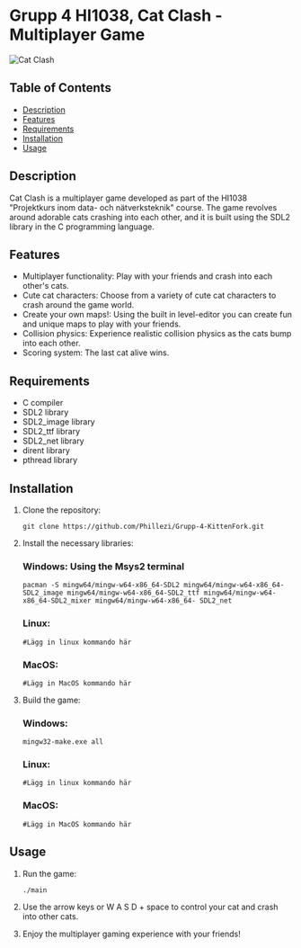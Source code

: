 # Grupp 4 HI1038, Cat Clash - Multiplayer Game

![Cat Clash](cat_clash_banner.png)

## Table of Contents
- [Description](#description)
- [Features](#features)
- [Requirements](#requirements)
- [Installation](#installation)
- [Usage](#usage)

## Description
Cat Clash is a multiplayer game developed as part of the HI1038 "Projektkurs inom data- och nätverksteknik" course. The game revolves around adorable cats crashing into each other, and it is built using the SDL2 library in the C programming language.

## Features
- Multiplayer functionality: Play with your friends and crash into each other's cats.
- Cute cat characters: Choose from a variety of cute cat characters to crash around the game world.
- Create your own maps!: Using the built in level-editor you can create fun and unique maps to play with your friends.
- Collision physics: Experience realistic collision physics as the cats bump into each other.
- Scoring system: The last cat alive wins.

## Requirements
- C compiler
- SDL2 library
- SDL2_image library
- SDL2_ttf library
- SDL2_net library
- dirent library
- pthread library

## Installation
1. Clone the repository:

   ```
   git clone https://github.com/Phillezi/Grupp-4-KittenFork.git
   ```

2. Install the necessary libraries:
   ### Windows: Using the Msys2 terminal
   ``` MSYS2 MSYS
   pacman -S mingw64/mingw-w64-x86_64-SDL2 mingw64/mingw-w64-x86_64-SDL2_image mingw64/mingw-w64-x86_64-SDL2_ttf mingw64/mingw-w64-x86_64-SDL2_mixer mingw64/mingw-w64-x86_64- SDL2_net
   ```
   ### Linux:
   ```
   #Lägg in linux kommando här
   ```
   ### MacOS:
   ```
   #Lägg in MacOS kommando här
   ```

3. Build the game:
   ### Windows:
   ```
   mingw32-make.exe all
   ```
   ### Linux:
   ```
   #Lägg in linux kommando här
   ```
   ### MacOS:
   ```
   #Lägg in MacOS kommando här
   ```

## Usage
1. Run the game:

   ```
   ./main
   ```

2. Use the arrow keys or W A S D + space to control your cat and crash into other cats.
3. Enjoy the multiplayer gaming experience with your friends!
